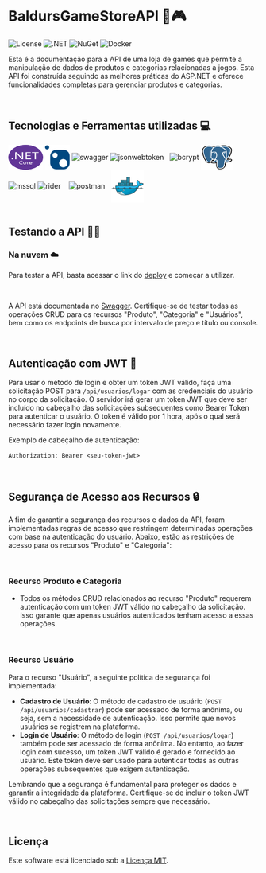 # BaldursGameStoreAPI :space_invader::video_game:
![License](https://badgen.net/badge/License/MIT/purple?icon=)
![.NET](https://badgen.net/badge/.NET/v7.0/blue?icon=)
![NuGet](https://badgen.net/badge/icon/Packages/green?icon=nuget&label)
![Docker](https://badgen.net/badge/icon/Available?icon=docker&label)

Esta é a documentação para a API de uma loja de games que permite a manipulação de dados de produtos e categorias relacionadas a jogos. Esta API foi construída seguindo as melhores práticas do ASP.NET e oferece funcionalidades completas para gerenciar produtos e categorias.

<br>

## Tecnologias e Ferramentas utilizadas 💻
<div>
    <img align='center' height='50' width='70' title='.NET Core' alt='dotnet' src='https://github.com/devicons/devicon/blob/master/icons/dotnetcore/dotnetcore-original.svg' />
    <img align='center' height='50' width='50' title='Nuget' alt='nuget' src='https://github.com/devicons/devicon/blob/master/icons/nuget/nuget-original.svg' />
    <img align='center' height='62' width='72' title='Swagger' alt='swagger' src='https://github.com/bush1D3v/tsbank_api/assets/133554156/6739401f-d03b-47f8-b01f-88da2a9075d1' />
    <img align='center' height='53' width='55' title='JsonWebToken' alt='jsonwebtoken' src='https://github.com/bush1D3v/solid_rest_api/assets/133554156/d23ffb9d-aedc-4d68-9209-7268d7f41ce6' /> &nbsp;
    <img align='center' height='48' width='48' title='Bcrypt' alt='bcrypt' src='https://bcrypt.online/images/bcrypt-esse-tools-logo-square.svg' /> 
    <img align='center' height='50' width='65' title='PostgreSQL' alt='postgresql' src='https://github.com/devicons/devicon/blob/master/icons/postgresql/postgresql-original.svg' />
    <img align='center' height='50' width='64' title='Microsoft SQL Server' alt='mssql' src='https://camo.githubusercontent.com/2636f807a9f2c751d54b817ae081a8a348a6d4eeec7c344c36bdb5f5717e1bcb/68747470733a2f2f63646e2e73696d706c6569636f6e732e6f72672f6d6963726f736f667473716c7365727665722f434332393237' />
    <img align='center' height='49' width='49' title='Jetbrains Rider' alt='rider' src='https://upload.wikimedia.org/wikipedia/commons/thumb/6/6e/JetBrains_Rider_Icon.svg/1200px-JetBrains_Rider_Icon.svg.png' /> &nbsp;&nbsp;
    <img align='center' height='53' width='53' title='Postman' alt='postman' src='https://seeklogo.com/images/P/postman-logo-0087CA0D15-seeklogo.com.png' /> &nbsp;
    <img align='center' height='66' width='66' title='Docker' alt='docker' src='https://github.com/devicons/devicon/blob/master/icons/docker/docker-original.svg' />
</div>

<br>

## Testando a API :man_scientist:

### Na nuvem ☁️
Para testar a API, basta acessar o link do <a target="_blank" href="https://baldursgamestore.onrender.com">deploy</a> e começar a utilizar.

<br>

A API está documentada no <a target="_blank" href="https://swagger.io/">Swagger</a>. Certifique-se de testar todas as operações CRUD para os recursos "Produto", "Categoria" e "Usuários", bem como os endpoints de busca por intervalo de preço e título ou console.

<br>

## Autenticação com JWT :key:

Para usar o método de login e obter um token JWT válido, faça uma solicitação POST para `/api/usuarios/logar` com as credenciais do usuário no corpo da solicitação. O servidor irá gerar um token JWT que deve ser incluído no cabeçalho das solicitações subsequentes como Bearer Token para autenticar o usuário. O token é válido por 1 hora, após o qual será necessário fazer login novamente.

Exemplo de cabeçalho de autenticação:

```
Authorization: Bearer <seu-token-jwt>
```

<br>

## Segurança de Acesso aos Recursos :lock:

A fim de garantir a segurança dos recursos e dados da API, foram implementadas regras de acesso que restringem determinadas operações com base na autenticação do usuário. Abaixo, estão as restrições de acesso para os recursos "Produto" e "Categoria":

<br>

### Recurso Produto e Categoria

- Todos os métodos CRUD relacionados ao recurso "Produto" requerem autenticação com um token JWT válido no cabeçalho da solicitação. Isso garante que apenas usuários autenticados tenham acesso a essas operações.

<br>

### Recurso Usuário

Para o recurso "Usuário", a seguinte política de segurança foi implementada:

- **Cadastro de Usuário**: O método de cadastro de usuário (`POST /api/usuarios/cadastrar`) pode ser acessado de forma anônima, ou seja, sem a necessidade de autenticação. Isso permite que novos usuários se registrem na plataforma.
- **Login de Usuário**: O método de login (`POST /api/usuarios/logar`) também pode ser acessado de forma anônima. No entanto, ao fazer login com sucesso, um token JWT válido é gerado e fornecido ao usuário. Este token deve ser usado para autenticar todas as outras operações subsequentes que exigem autenticação.

Lembrando que a segurança é fundamental para proteger os dados e garantir a integridade da plataforma. Certifique-se de incluir o token JWT válido no cabeçalho das solicitações sempre que necessário.

<br>

## Licença

Este software está licenciado sob a [Licença MIT](https://github.com/brenonsc/BaldursGameStoreAPI/blob/main/LICENSE).
